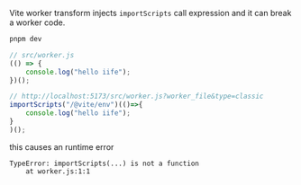 Vite worker transform injects `importScripts` call expression and it can break a worker code.

```sh
pnpm dev
```

```ts
// src/worker.js
(() => {
	console.log("hello iife");
})();

// http://localhost:5173/src/worker.js?worker_file&type=classic
importScripts("/@vite/env")(()=>{
    console.log("hello iife");
}
)();
```

this causes an runtime error

```
TypeError: importScripts(...) is not a function
    at worker.js:1:1
```
